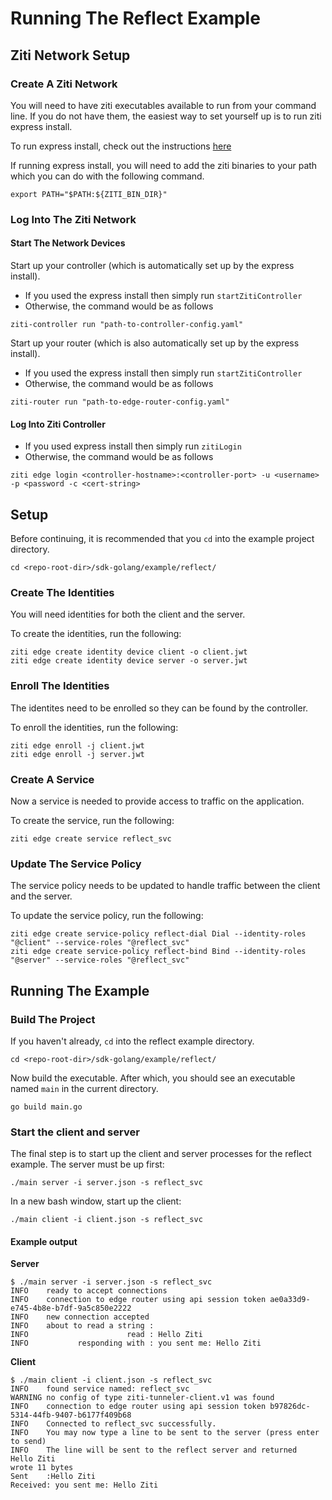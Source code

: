 # Running The Reflect Example

## Ziti Network Setup
### Create A Ziti Network
You will need to have ziti executables available to run from your command line. If you do not have them, the easiest way to set yourself up is to run ziti express install.

To run express install, check out the instructions [here](https://openziti.github.io/ziti/quickstarts/network/local-no-docker.html)

If running express install, you will need to add the ziti binaries to your path which you can do with the following command.
```
export PATH="$PATH:${ZITI_BIN_DIR}"
```

### Log Into The Ziti Network
#### Start The Network Devices
Start up your controller (which is automatically set up by the express install). 

* If you used the express install then simply run `startZitiController`
* Otherwise, the command would be as follows
```
ziti-controller run "path-to-controller-config.yaml"
```

Start up your router (which is also automatically set up by the express install).

* If you used the express install then simply run `startZitiController`
* Otherwise, the command would be as follows
```
ziti-router run "path-to-edge-router-config.yaml"
```

#### Log Into Ziti Controller
* If you used express install then simply run `zitiLogin`
* Otherwise, the command would be as follows
```
ziti edge login <controller-hostname>:<controller-port> -u <username> -p <password -c <cert-string>
```

## Setup

Before continuing, it is recommended that you `cd` into the example project directory.
```
cd <repo-root-dir>/sdk-golang/example/reflect/
```

### Create The Identities
You will need identities for both the client and the server.

To create the identities, run the following:
```
ziti edge create identity device client -o client.jwt
ziti edge create identity device server -o server.jwt
```

### Enroll The Identities
The identites need to be enrolled so they can be found by the controller.

To enroll the identities, run the following:
```
ziti edge enroll -j client.jwt
ziti edge enroll -j server.jwt
```

### Create A Service
Now a service is needed to provide access to traffic on the application.

To create the service, run the following:
```
ziti edge create service reflect_svc
```

### Update The Service Policy
The service policy needs to be updated to handle traffic between the client and the server.

To update the service policy, run the following:
```
ziti edge create service-policy reflect-dial Dial --identity-roles "@client" --service-roles "@reflect_svc"
ziti edge create service-policy reflect-bind Bind --identity-roles "@server" --service-roles "@reflect_svc"
```

## Running The Example

### Build The Project
If you haven't already, `cd` into the reflect example directory.
```
cd <repo-root-dir>/sdk-golang/example/reflect/
```

Now build the executable. After which, you should see an executable named `main` in the current directory.
```
go build main.go
```

### Start the client and server
The final step is to start up the client and server processes for the reflect example. The server must be up first:
```
./main server -i server.json -s reflect_svc
```

In a new bash window, start up the client:
```
./main client -i client.json -s reflect_svc
```

#### Example output
**Server**
```
$ ./main server -i server.json -s reflect_svc
INFO    ready to accept connections                  
INFO    connection to edge router using api session token ae0a33d9-e745-4b8e-b7df-9a5c850e2222 
INFO    new connection accepted                      
INFO    about to read a string :                     
INFO                      read : Hello Ziti          
INFO           responding with : you sent me: Hello Ziti 
```
**Client**
```
$ ./main client -i client.json -s reflect_svc
INFO    found service named: reflect_svc             
WARNING no config of type ziti-tunneler-client.v1 was found 
INFO    connection to edge router using api session token b97826dc-5314-44fb-9407-b6177f409b68 
INFO    Connected to reflect_svc successfully.       
INFO    You may now type a line to be sent to the server (press enter to send) 
INFO    The line will be sent to the reflect server and returned 
Hello Ziti
wrote 11 bytes
Sent    :Hello Ziti
Received: you sent me: Hello Ziti
```